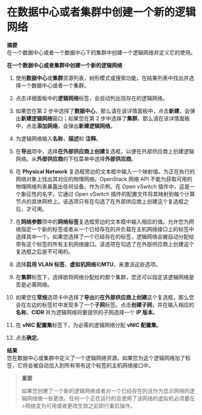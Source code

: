# 在数据中心或者集群中创建一个新的逻辑网络

**摘要**<br/>
在一个数据中心或者一个数据中心下的集群中创建一个逻辑网络并定义它的使用。

**在一个数据中心或者集群中创建一个新的逻辑网络**

1. 使用**数据中心**或**集群**资源列表，树形模式或搜索功能，在结果列表中找出并选择一个数据中心或者一个集群。

2. 点击详细面板中的**逻辑网络**标签，会自动列出现存在的逻辑网络。

3. 如果您在第 2 步中选择了**数据中心**，那么请在该详情面板中，点击**新建**，会弹出**新建逻辑网络**窗口；如果您在第 2 步中选择了**集群**，那么请在该详情面板中，点击**添加网络**，会弹出**新建逻辑网络**。

4. 为逻辑网络输入**名称**，**描述**和 **注释**。

5. 在**导出**项中，选择**在外部供应商上创建**复选框，以便在外部供应商上创建逻辑网络。从**外部供应商**的下拉菜单中选择**外部供应商**。

6. 在 **Physical Network** 复选框旁边的文本框中输入一个映射值。为正在执行的网络对象上找出其对应的物理网络。OpenStack 网络 API 不能为获取可用的物理网络列表暴露出任何设备。作为示例，在 Open vSwitch 插件中，这是一个象征性的名字，它通过 Open vSwitch 插件的配置文件将其映射到每个计算节点的具体网桥上。该选项只有在勾选了在外部供应商上创建这个复选框之后，才可用。

7. 在**网络参数**项中的**网络标签**复选框旁边的文本框中输入相应的值。允许您为网络指定一个新的标签或者从一个已经存在的并负载在主机网络接口上的标签中选择其中一个。如果您选择了一个已经存在的标签，逻辑网络会被自动分配给带有这个标签的所有主机网络接口。该选项在勾选了在外部供应商上创建这个复选框之后是不可用的。

8. 选择**启用 VLAN 标签**，**虚拟机网络**和**MTU**，来激活这些选项。

9. 在**集群**标签下，选择欲将网络分配给的那个集群，您还可以指定该逻辑网络是否是必需网络。

10. 如果您在**常规**选项卡中选择了**导出**的**在外部供应商上创建**这个复选框，那么您会在左边的标签栏中发现多了一个**子网**标签。点击**创建子网**，并在输入相应的**名称**，**CIDR** 并为逻辑网络将要提供的子网选择一个 **IP 版本**。

11. 在 **vNIC 配置集**标签下，为必需的逻辑网络分配 **vNIC 配置集**。

12. 点击**确定**。

**结果**<br/>
您在数据中心或集群中定义了一个逻辑网络资源。如果您为这个逻辑网络加了标签，它将会被自动加入到所有带有这个标签的主机网络接口中。

> **重要**
>
>如果您创建了一个新的逻辑网络或者对一个已经存在的且作为显示网络的逻辑网络做一些更改。任何一个正在运行的且使用了该网络的虚拟机必须要在>网络变为可用或者更改生效之前即行重启操作。

